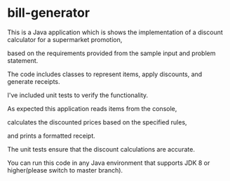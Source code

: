 # bill-generator
This is a Java application which is shows the implementation of a discount calculator for a supermarket promotion, 

based on the requirements provided from the sample input and problem statement.

The code includes classes to represent items, apply discounts, and generate receipts. 

I've included unit tests to verify the functionality.

As expected this application reads items from the console, 

calculates the discounted prices based on the specified rules, 

and prints a formatted receipt. 

The unit tests ensure that the discount calculations are accurate. 

You can run this code in any Java environment that supports JDK 8 or higher(please switch to master branch).
